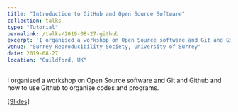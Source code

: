```yaml
---
title: "Introduction to GitHub and Open Source Software"
collection: talks
type: "Tutorial"
permalink: /talks/2019-08-27-github
excerpt: 'I organised a workshop on Open Source software and Git and Github and how to use Github to organise codes and programs. [[Slides]](https://osf.io/u32hp/)'
venue: "Surrey Reproducibility Society, University of Surrey"
date: 2019-08-27
location: "Guildford, UK"
---
```


I organised a workshop on Open Source software and Git and Github and how to use Github to organise codes and programs. 

[[Slides]](https://osf.io/u32hp/)